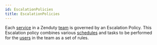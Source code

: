 ```yaml
---
id: EscalationPolicies
title: EscalationPolicies
---
```

Each [service](Services.md) in a Zenduty [team](Teams.md) is governed by an Escalation Policy. This Escalation policy combines various [schedules](Schedules.md) and tasks to be performed for the [users](Users.md) in the team as a set of rules. 